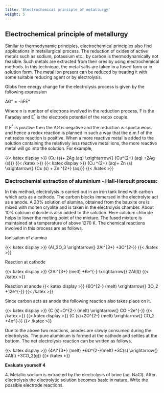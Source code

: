 ```yaml
---
title: 'Electrochemical principle of metallurgy'
weight: 5
---
```



## Electrochemical principle of metallurgy
 Similar to thermodynamic principles, electrochemical principles also find applications in metallurgical process. The reduction of oxides of active metals such as sodium, potassium etc., by carbon is thermodynamically not feasible. Such metals are extracted from their ores by using electrochemical methods. In this technique, the metal salts are taken in a fused form or in solution form. The metal ion present can be reduced by treating it with some suitable reducing agent or by electrolysis.

Gibbs free energy change for the electrolysis process is given by the following expression

ΔG° = -nFE°

Where n is number of electrons involved in the reduction process, F is the Faraday and E<sup>°</sup> is the electrode potential of the redox couple.

If E<sup>°</sup> is positive then the ΔG is negative and the reduction is spontaneous and hence a redox reaction is planned in such a way that the e.m.f of the net redox reaction is positive. When a more reactive metal is added to the solution containing the relatively less reactive metal ions, the more reactive metal will go into the solution. For example,

{{< katex display >}}
{Cu  (s)+ 2Ag  (aq) \xrightarrow{} {Cu^{2+} (aq) +2Ag (s)}} 
{{< /katex >}}
{{< katex display >}}
{Cu ^{2+} (aq)+ Zn  (s) \xrightarrow{} {Cu (s) + Zn ^{2+} (aq)}} 
{{< /katex >}}

### Electrochemial extraction of aluminium - Hall-Heroult process:


In this method, electrolysis is carried out in an iron tank lined with carbon which acts as a cathode. The carbon blocks immersed in the electrolyte act as a anode. A 20% solution of alumina, obtained from the bauxite ore is mixed with molten cryolite and is taken in the electrolysis chamber. About 10% calcium chloride is also added to the solution. Here calcium chloride helps to lower the melting point of the mixture. The fused mixture is maintained at a temperature of above 1270 K. The chemical reactions involved in this process are as follows.

   Ionisaiton of alumina  

{{< katex display >}}
{Al_2O_3 \xrightarrow{} 2Al^{3+} +3O^{2-}} 
{{< /katex >}}

  Reaction at cathode 

{{< katex display >}}
{2Al^{3+} (melt) +6e^{-} \xrightarrow{} 2Al(l)}
{{< /katex >}}

Reaction at anode 
   {{< katex display >}}
{6O^{2-} (melt) \xrightarrow{} 3O_2 +12e^{-}}
{{< /katex >}}

Since carbon acts as anode the following reaction also takes place on it.

{{< katex display >}}
{C (s)+O^{2-} (melt) \xrightarrow{} CO +2e^{-}}
{{< /katex >}}
{{< katex display >}}
{C (s)+2O^{2-} (melt) \xrightarrow{} CO_2 +4e^{-}}
{{< /katex >}}

Due to the above two reactions, anodes are slowly consumed during the electrolysis. The pure aluminium is formed at the cathode and settles at the bottom. The net electrolysis reaction can be written as follows.



{{< katex display >}}
{4Al^{3+} (melt) +6O^{2-}(melt) +3C(s) \xrightarrow{} 4Al(l) +3CO_2(g)}
{{< /katex >}}

**Evaluate yourself 4**

4\. Metallic sodium is extracted by the electrolysis of brine (aq. NaCl). After electrolysis the electrolytic solution becomes basic in nature. Write the possible electrode reactions.
